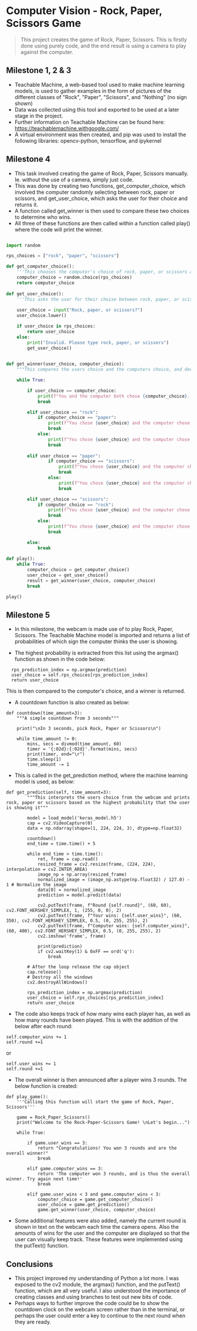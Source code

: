 # Computer Vision - Rock, Paper, Scissors Game

> This project creates the game of Rock, Paper, Scissors. This is firstly done using purely code, and the end result is using a camera to play against the computer.

## Milestone 1, 2 & 3

- Teachable Machine, a web-based tool used to make machine learning models, is used to gather examples in the form of pictures of the different classes of "Rock", "Paper", "Scissors", and "Nothing" (no sign shown)
- Data was collected using this tool and exported to be used at a later stage in the project.
- Further information on Teachable Machine can be found here: https://teachablemachine.withgoogle.com/
- A virtual environment was then created, and pip was used to install the following libraries: opencv-python, tensorflow, and ipykernel

## Milestone 4

- This task involved creating the game of Rock, Paper, Scissors manually. Ie. without the use of a camera, simply just code.
- This was done by creating two functions, get_computer_choice, which involved the computer randomly selecting between rock, paper or scissors, and get_user_choice, which asks the user for their choice and returns it.
- A function called get_winner is then used to compare these two choices to determine who wins.
- All three of these functions are then called within a function called play() where the code will print the winner.

```python

import random

rps_choices = ["rock", "paper", "scissors"]

def get_computer_choice():
    '''This chooses the computer's choice of rock, paper, or scissors aand returns it'''
    computer_choice = random.choice(rps_choices)
    return computer_choice
            
def get_user_choice():
    '''This asks the user for their choise between rock, paper, or scissors, and returns it'''
        
    user_choice = input("Rock, paper, or scissors?")
    user_choice.lower()

    if user_choice in rps_choices:
        return user_choice
    else:
        print("Invalid. Please type rock, paper, or scissors")
        get_user_choice()
    

def get_winner(user_choice, computer_choice):
    """This compares the users choice and the computers choice, and decides the winner"""

    while True:

        if user_choice == computer_choice:
            print(f"You and the computer both chose {computer_choice}. It's a tie!")
            break

        elif user_choice == "rock":
            if computer_choice == "paper":
                print(f"You chose {user_choice} and the computer chose {computer_choice}.\nYou lose!")
                break
            else:
                print(f"You chose {user_choice} and the computer chose {computer_choice}.\nYou win!")
                break
                      
        elif user_choice == "paper":
                if computer_choice == "scissors":
                    print(f"You chose {user_choice} and the computer chose {computer_choice}.\nYou lose!")
                    break
                else:
                    print(f"You chose {user_choice} and the computer chose {computer_choice}.\nYou win!")
                    break

        elif user_choice == "scissors":
            if computer_choice == "rock":
                print(f"You chose {user_choice} and the computer chose {computer_choice}.\n You lose!")
                break
            else:
                print(f"You chose {user_choice} and the computer chose {computer_choice}.\nYou win!")
                break

        else:
            break
                
def play():
    while True:
        computer_choice = get_computer_choice()
        user_choice = get_user_choice()
        result = get_winner(user_choice, computer_choice)
        break

play()

```


## Milestone 5

- In this milestone, the webcam is made use of to play Rock, Paper, Scissors. The Teachable Machine model is imported and returns a list of probabilities of which sign the computer thinks the user is showing.

- The highest probability is extracted from this list using the argmax() function as shown in the code below:
```
  rps_prediction_index = np.argmax(prediction)
  user_choice = self.rps_choices[rps_prediction_index]
  return user_choice
```
This is then compared to the computer's choice, and a winner is returned.

- A countdown function is also created as below:
```
def countdown(time_amount=3):
    """A simple countdown from 3 seconds"""
    
    print("\nIn 3 seconds, pick Rock, Paper or Scissors\n")

    while time_amount != 0:
        mins, secs = divmod(time_amount, 60)
        timer = '{:02d}:{:02d}'.format(mins, secs)
        print(timer, end="\r")
        time.sleep(1)
        time_amount -= 1
```

- This is called in the get_prediction method, where the machine learning model is used, as below:
```
def get_prediction(self, time_amount=3):
        """This interprets the users choice from the webcam and prints rock, paper or scissors based on the highest probability that the user is showing it"""

        model = load_model('keras_model.h5')
        cap = cv2.VideoCapture(0)
        data = np.ndarray(shape=(1, 224, 224, 3), dtype=np.float32)

        countdown()  
        end_time = time.time() + 5
        
        while end_time > time.time():
            ret, frame = cap.read()
            resized_frame = cv2.resize(frame, (224, 224), interpolation = cv2.INTER_AREA)
            image_np = np.array(resized_frame)
            normalized_image = (image_np.astype(np.float32) / 127.0) - 1 # Normalize the image
            data[0] = normalized_image
            prediction = model.predict(data)

            cv2.putText(frame, f"Round {self.round}", (60, 60), cv2.FONT_HERSHEY_SIMPLEX, 1, (255, 0, 0), 2)
            cv2.putText(frame, f"Your wins: {self.user_wins}", (60, 350), cv2.FONT_HERSHEY_SIMPLEX, 0.5, (0, 255, 255), 2)
            cv2.putText(frame, f"Computer wins: {self.computer_wins}", (60, 400), cv2.FONT_HERSHEY_SIMPLEX, 0.5, (0, 255, 255), 2)
            cv2.imshow('frame', frame)
            
            print(prediction)
            if cv2.waitKey(1) & 0xFF == ord('q'):
                break
                 
        # After the loop release the cap object
        cap.release()
        # Destroy all the windows
        cv2.destroyAllWindows()
    
        rps_prediction_index = np.argmax(prediction)
        user_choice = self.rps_choices[rps_prediction_index]
        return user_choice
```

- The code also keeps track of how many wins each player has, as well as how many rounds have been played. This is with the addition of the below after each round:
```
self.computer_wins += 1
self.round +=1
```

or

```
self.user_wins += 1
self.round +=1
```

- The overall winner is then announced after a player wins 3 rounds. The below function is created:
```
def play_game(): 
    '''Calling this function will start the game of Rock, Paper, Scissors'''
    
    game = Rock_Paper_Scissors()
    print("Welcome to the Rock-Paper-Scissors Game! \nLet's begin...")

    while True:
        
        if game.user_wins == 3:
            return "Congratulations! You won 3 rounds and are the overall winner!"
            break
        
        elif game.computer_wins == 3:
            return 'The computer won 3 rounds, and is thus the overall winner. Try again next time!' 
            break
        
        elif game.user_wins < 3 and game.computer_wins < 3:
            computer_choice = game.get_computer_choice()
            user_choice = game.get_prediction()
            game.get_winner(user_choice, computer_choice)
```


- Some additional features were also added, namely the current round is shown in text on the webcam each time the camera opens. Also the amounts of wins for the user and the computer are displayed so that the user can visually keep track. These features were implemented using the putText() function.

## Conclusions

- This project improved my understanding of Python a lot more. I was exposed to the cv2 module, the argmax() function, and the putText() function, which are all very useful. I also understood the importance of creating classes and using branches to test out new bits of code. 
- Perhaps ways to further improve the code could be to show the countdown clock on the webcam screen rather than in the terminal, or perhaps the user could enter a key to continue to the next round when they are ready. 
